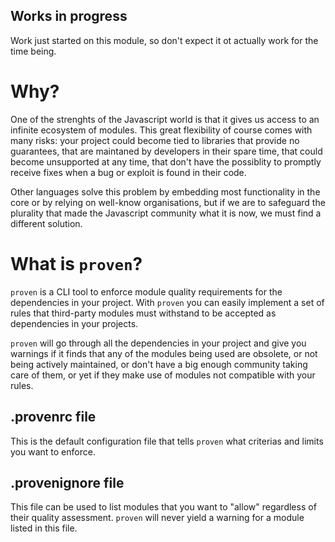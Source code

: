 ## Works in progress

Work just started on this module, so don't expect it ot actually work for the time being.


# Why?

One of the strenghts of the Javascript world is that it gives us access to an infinite ecosystem of modules. This great flexibility of course comes with many risks: your project could become tied to libraries that provide no guarantees, that are maintaned by developers in their spare time, that could become unsupported at any time, that don't have the possiblity to promptly receive fixes when a bug or exploit is found in their code.

Other languages solve this problem by embedding most functionality in the core or by relying on well-know organisations, but if we are to safeguard the plurality that made the Javascript community what it is now, we must find a different solution.


# What is `proven`?

`proven` is a CLI tool to enforce module quality requirements for the dependencies in your project. With `proven` you can easily implement a set of rules that third-party modules must withstand to be accepted as dependencies in your projects.

`proven` will go through all the dependencies in your project and give you warnings if it finds that any of the modules being used are obsolete, or not being actively maintained, or don't have a big enough community taking care of them, or yet if they make use of modules not compatible with your rules.


## .provenrc file

This is the default configuration file that tells `proven` what criterias and limits you want to enforce.


## .provenignore file

This file can be used to list modules that you want to "allow" regardless of their quality assessment. `proven` will never yield a warning for a module listed in this file.
